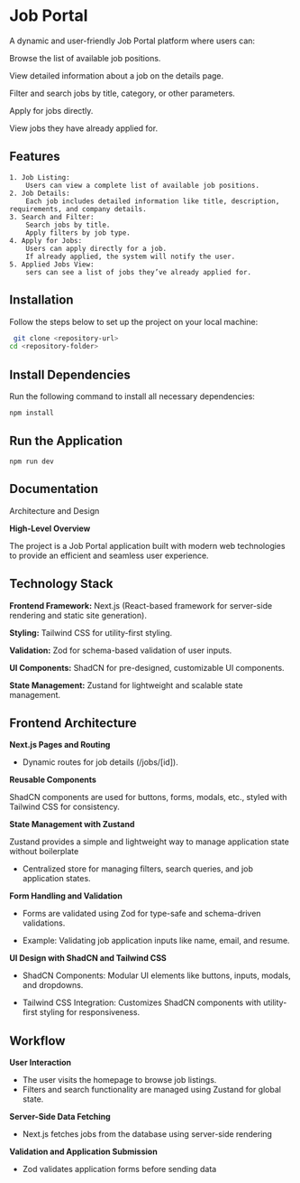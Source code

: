 # Job Portal

A dynamic and user-friendly Job Portal platform where users can:

Browse the list of available job positions.

View detailed information about a job on the details page.

Filter and search jobs by title, category, or other parameters.

Apply for jobs directly.

View jobs they have already applied for.

## Features

    1. Job Listing:
        Users can view a complete list of available job positions.
    2. Job Details:
        Each job includes detailed information like title, description, requirements, and company details.
    3. Search and Filter:
        Search jobs by title.
        Apply filters by job type.
    4. Apply for Jobs:
        Users can apply directly for a job.
        If already applied, the system will notify the user.
    5. Applied Jobs View:
        sers can see a list of jobs they’ve already applied for.

## Installation

Follow the steps below to set up the project on your local machine:

```bash
 git clone <repository-url>
cd <repository-folder>
```

## Install Dependencies

Run the following command to install all necessary dependencies:

    npm install

## Run the Application

    npm run dev

## Documentation

Architecture and Design

**High-Level Overview**

The project is a Job Portal application built with modern web technologies to provide an efficient and seamless user experience.

## Technology Stack

**Frontend Framework:** Next.js (React-based framework for server-side rendering and static site generation).

**Styling:** Tailwind CSS for utility-first styling.

**Validation:** Zod for schema-based validation of user inputs.

**UI Components:** ShadCN for pre-designed, customizable UI components.

**State Management:** Zustand for lightweight and scalable state management.

## Frontend Architecture

**Next.js Pages and Routing**

- Dynamic routes for job details (/jobs/[id]).

**Reusable Components**

ShadCN components are used for buttons, forms, modals, etc., styled with Tailwind CSS for consistency.

**State Management with Zustand**

Zustand provides a simple and lightweight way to manage application state without boilerplate

- Centralized store for managing filters, search queries, and job application states.

**Form Handling and Validation**

- Forms are validated using Zod for type-safe and schema-driven validations.

- Example: Validating job application inputs like name, email, and resume.

**UI Design with ShadCN and Tailwind CSS**

- ShadCN Components: Modular UI elements like buttons, inputs, modals, and dropdowns.

- Tailwind CSS Integration: Customizes ShadCN components with utility-first styling for responsiveness.

## Workflow

**User Interaction**

- The user visits the homepage to browse job listings.
- Filters and search functionality are managed using Zustand for global state.

**Server-Side Data Fetching**

- Next.js fetches jobs from the database using server-side rendering

**Validation and Application Submission**

- Zod validates application forms before sending data

